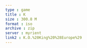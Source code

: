 ```yaml
---
type : game
title : K
size : 300.8 M
format : iso
archive : zip
server : myrient
link2 : K.O.%20King%20%28Europe%29
---
```

